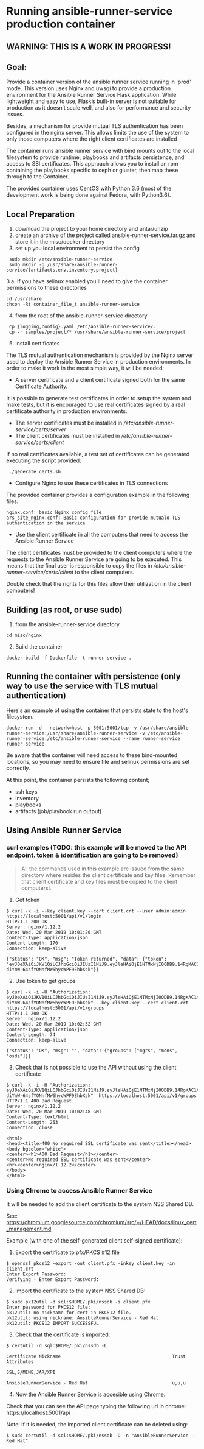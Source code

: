 # Running ansible-runner-service production container

## WARNING: THIS IS A WORK IN PROGRESS!

## Goal:
Provide a container version of the ansible runner service running in 'prod' mode.
This version uses Nginx and uwsgi to provide a production environment for the
Ansible Runner Service Flask application.
While lightweight and easy to use, Flask’s built-in server is not suitable for
production as it doesn’t scale well, and also for performance and security issues.

Besides, a mechanism for provide mutual TLS authentication has been configured in the nginx server.
This allows limits the use of the system to only those computers where the right client certificates are installed

The container runs ansible runner service with bind mounts out to the local filesystem
to provide runtime, playbooks and artifacts persistence, and access to SSl certificates.
This approach allows you to install an rpm containing the playbooks specific to ceph or gluster, then map these
through to the Container.

The provided container uses CentOS with Python 3.6 (most of the development work is being done against Fedora, with Python3.6).

## Local Preparation
1. download the project to your home directory and untar/unzip
2. create an archive of the project called ansible-runner-service.tar.gz and
store it in the misc/docker directory
3. set up you local environment to persist the config
```
 sudo mkdir /etc/ansible-runner-service
 sudo mkdir -p /usr/share/ansible-runner-service/{artifacts,env,inventory,project}
```
3.a. If you have selinux enabled you'll need to give the container permissions to these directories
```
cd /usr/share
chcon -Rt container_file_t ansible-runner-service
```
4. from the root of the ansible-runner-service directory
```
 cp {logging,config}.yaml /etc/ansible-runner-service/.
 cp -r samples/project/* /usr/share/ansible-runner-service/project
```

5. Install certificates

The TLS mutual authentication mechanism is provided by the Nginx server used to deploy the Ansible Runner Service in production environments.
In order to make it work in the most simple way, it will be needed:

- A server certificate and a client certificate signed both for the same Certificate Authority.

It is possible to generate test certificates in order to setup the system and make tests, but it is encouraged to use real certificates signed by a real certificate authority in production environments.

* The server certificates must be installed in */etc/ansible-runner-service/certs/server*
* The client certificates must be installed in */etc/ansible-runner-service/certs/client*

If no real certificates available, a test set of certificates can be generated executing the script provided:

```
 ./generate_certs.sh

```

- Configure Nginx to use these certificates in TLS connections

The provided container provides a configuration example in the following files:
```
nginx.conf: basic Nginx config file
ars_site_nginx.conf: Basic configuration for provide mutualo TLS authentication in the service
```

- Use the client certificate in all the computers that need to access the Ansible Runner Service

The client certificates must be provided to the client computers where the requests to the Ansible Runner Service are going to be executed. This means that the final user is responsible to copy the files in */etc/ansible-runner-service/certs/client* to the client computers.

Double check that the rights for this files allow their utilization in the client computers!


## Building (as root, or use sudo)
1. from the ansible-runner-service directory
```
cd misc/nginx
```
2. Build the container
```
docker build -f Dockerfile -t runner-service .
```

## Running the container with persistence (only way to use the service with TLS mutual authentication)
Here's an example of using the container that persists state to the host's filesystem.
```
docker run -d --network=host -p 5001:5001/tcp -v /usr/share/ansible-runner-service:/usr/share/ansible-runner-service -v /etc/ansible-runner-service:/etc/ansible-runner-service --name runner-service runner-service
```

Be aware that the container will need access to these bind-mounted locations, so you may need to ensure file and selinux permissions are set correctly.

At this point, the container persists the following content;
- ssh keys
- inventory
- playbooks
- artifacts (job/playbook run output)

## Using Ansible Runner Service

### curl examples (TODO: this example will be moved to the API endpoint. token & identification are going to be removed)

> All the commands used in this example are issued from the same directory where resides the client certificate and key files.
> Remember that client certificate and key files must be copied to the client computers!.

1. Get token
```
$ curl -k -i --key client.key --cert client.crt --user admin:admin https://localhost:5001/api/v1/login
HTTP/1.1 200 OK
Server: nginx/1.12.2
Date: Wed, 20 Mar 2019 10:01:20 GMT
Content-Type: application/json
Content-Length: 170
Connection: keep-alive

{"status": "OK", "msg": "Token returned", "data": {"token": "eyJ0eXAiOiJKV1QiLCJhbGciOiJIUzI1NiJ9.eyJleHAiOjE1NTMxNjI0ODB9.14RgKAC1XFI-diYmW-64sfYONnfMW6hycWPF9EhbXsk"}}
```

2. Use token to get groups
```
$ curl -k -i -H "Authorization: eyJ0eXAiOiJKV1QiLCJhbGciOiJIUzI1NiJ9.eyJleHAiOjE1NTMxNjI0ODB9.14RgKAC1XFI-diYmW-64sfYONnfMW6hycWPF9EhbXsk" --key client.key --cert client.crt https://localhost:5001/api/v1/groups
HTTP/1.1 200 OK
Server: nginx/1.12.2
Date: Wed, 20 Mar 2019 10:02:32 GMT
Content-Type: application/json
Content-Length: 74
Connection: keep-alive

{"status": "OK", "msg": "", "data": {"groups": ["mgrs", "mons", "osds"]}}
```

3. Check that is not possible to use the API without using the client certificate
```
$ curl -k -i -H "Authorization: eyJ0eXAiOiJKV1QiLCJhbGciOiJIUzI1NiJ9.eyJleHAiOjE1NTMxNjI0ODB9.14RgKAC1XFI-diYmW-64sfYONnfMW6hycWPF9EhbXsk"  https://localhost:5001/api/v1/groups
HTTP/1.1 400 Bad Request
Server: nginx/1.12.2
Date: Wed, 20 Mar 2019 10:02:48 GMT
Content-Type: text/html
Content-Length: 253
Connection: close

<html>
<head><title>400 No required SSL certificate was sent</title></head>
<body bgcolor="white">
<center><h1>400 Bad Request</h1></center>
<center>No required SSL certificate was sent</center>
<hr><center>nginx/1.12.2</center>
</body>
</html>
```

### Using Chrome to access Ansible Runner Service

It will be needed to add the client certificate to the system NSS Shared DB.

See: https://chromium.googlesource.com/chromium/src/+/HEAD/docs/linux_cert_management.md

Example (with one of the self-generated client self-signed certificate):


1. Export the certificate to pfx/PKCS #12 file
```
$ openssl pkcs12 -export -out client.pfx -inkey client.key -in client.crt
Enter Export Password:
Verifying - Enter Export Password:
```

2. Import the certificate to the system NSS Shared DB:
```
$ sudo pk12util -d sql:$HOME/.pki/nssdb -i client.pfx
Enter password for PKCS12 file:
pk12util: no nickname for cert in PKCS12 file.
pk12util: using nickname: AnsibleRunnerService - Red Hat
pk12util: PKCS12 IMPORT SUCCESSFUL
```

3. Check that the certificate is imported:
```
$ certutil -d sql:$HOME/.pki/nssdb -L

Certificate Nickname                                         Trust Attributes
                                                             SSL,S/MIME,JAR/XPI

AnsibleRunnerService - Red Hat                               u,u,u
```

4. Now the Ansible Runner Service is accesible using Chrome:

Check that you can see the API page typing the following url in chrome:
https://localhost:5001/api

Note:
If it is needed, the imported client certificate can be deleted using:
```
$ sudo certutil -d sql:$HOME/.pki/nssdb -D -n "AnsibleRunnerService - Red Hat"
```
